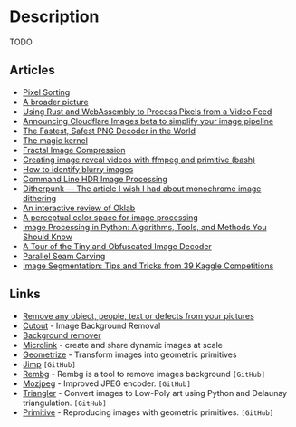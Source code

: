 # Description

TODO


## Articles

- [Pixel Sorting](http://satyarth.me/articles/pixel-sorting/)
- [A broader picture](https://evilmartians.com/chronicles/a-broader-picture-a-guide-on-imgproxy-for-businesses)
- [Using Rust and WebAssembly to Process Pixels from a Video Feed](https://dev.to/fallenstedt/using-rust-and-webassembly-to-process-pixels-from-a-video-feed-4hhg)
- [Announcing Cloudflare Images beta to simplify your image pipeline](https://blog.cloudflare.com/announcing-cloudflare-images-beta/)
- [The Fastest, Safest PNG Decoder in the World](https://nigeltao.github.io/blog/2021/fastest-safest-png-decoder.html)
- [The magic kernel](http://www.johncostella.com/magic/)
- [Fractal Image Compression](https://pvigier.github.io/2018/05/14/fractal-image-compression.html)
- [Creating image reveal videos with ffmpeg and primitive (bash)](https://blog.forret.com/2021/01/21/creating-image-reveal-videos-with-ffmpeg-and-primitive/)
- [How to identify blurry images](https://rbaron.net/blog/2020/02/16/How-to-identify-blurry-images.html)
- [Command Line HDR Image Processing](https://tylercipriani.com/blog/2021/06/29/commandline-hdr-image-processing/)
- [Ditherpunk — The article I wish I had about monochrome image dithering](https://surma.dev/things/ditherpunk/)
- [An interactive review of Oklab](https://raphlinus.github.io/color/2021/01/18/oklab-critique.html)
- [A perceptual color space for image processing](https://bottosson.github.io/posts/oklab/)
- [Image Processing in Python: Algorithms, Tools, and Methods You Should Know](https://neptune.ai/blog/image-processing-in-python-algorithms-tools-and-methods-you-should-know)
- [A Tour of the Tiny and Obfuscated Image Decoder](http://eastfarthing.com/blog/2020-09-14-decoder/)
- [Parallel Seam Carving](https://shwestrick.github.io/2020/07/29/seam-carve.html)
- [Image Segmentation: Tips and Tricks from 39 Kaggle Competitions](https://neptune.ai/blog/image-segmentation-tips-and-tricks-from-kaggle-competitions)


## Links

- [Remove any object, people, text or defects from your pictures](https://cleanup.pictures/)
- [Cutout](https://www.cutout.pro/) - Image Background Removal
- [Background remover](https://backgroundremover.app/)
- [Microlink](https://cards.microlink.io/editor) - create and share dynamic images at scale
- [Geometrize](https://www.geometrize.co.uk/) - Transform images into geometric primitives
- [Jimp](https://github.com/oliver-moran/jimp) `[GitHub]`
- [Rembg](https://github.com/danielgatis/rembg) - Rembg is a tool to remove images background `[GitHub]`
- [Mozjpeg](https://github.com/mozilla/mozjpeg) - Improved JPEG encoder. `[GitHub]`
- [Triangler](https://github.com/tdh8316/triangler) - Convert images to Low-Poly art using Python and Delaunay triangulation. `[GitHub]`
- [Primitive](https://github.com/fogleman/primitive) - Reproducing images with geometric primitives. `[GitHub]`
